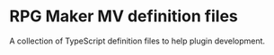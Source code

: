 # RPG Maker MV definition files

A collection of TypeScript definition files to help plugin development.
